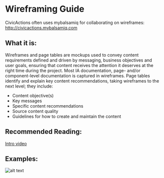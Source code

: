 # Wireframing Guide

CivicActions often uses mybalsamiq for collaborating on wireframes: <http://civicactions.mybalsamiq.com>

## What it is:

Wireframes and page tables are mockups used to convey content requirements defined and driven by messaging, business objectives and user goals, ensuring that content receives the attention it deserves at the right time during the project. Most IA documentation, page- and/or component-level documentation is captured in wireframes. Page tables identify and explain key content recommendations, taking wireframes to the next level; they include:

*   Content objective(s)
*   Key messages
*   Specific content recommendations
*   Source content quality
*   Guidelines for how to create and maintain the content

## Recommended Reading:

[Intro video](https://www.youtube.com/watch?v=VPzsMdqZKFE)

## Examples:

![alt text](../images/mybalsamiq-wireframe.png "MyBalsamiq wireframe example")
